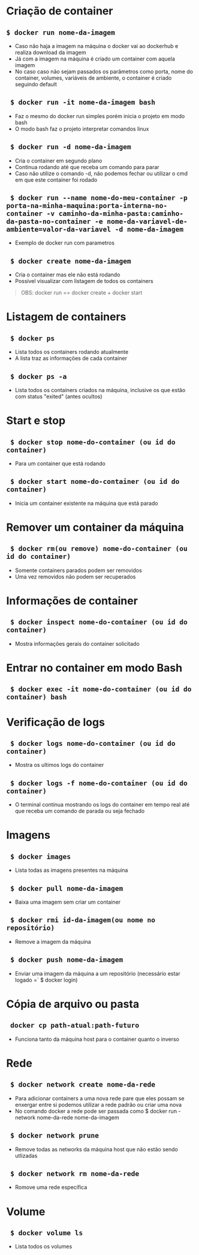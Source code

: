 # Criação de container
## ` $ docker run nome-da-imagem `
- Caso não haja a imagem na máquina o docker vai ao dockerhub e realiza download da imagem
- Já com a imagem na máquina é criado um container com aquela imagem
- No caso caso não sejam passados os parâmetros como porta, nome do container, volumes, variáveis de ambiente, o container é criado seguindo default

## ` $ docker run -it nome-da-imagem bash`
- Faz o mesmo do docker run simples porém inicia o projeto em modo bash
- O modo bash faz o projeto interpretar comandos linux

## ` $ docker run -d nome-da-imagem`
- Cria o container em segundo plano
- Continua rodando até que receba um comando para parar
- Caso não utilize o comando -d, não podemos fechar ou utilizar o cmd em que este container foi rodado

## ` $ docker run --name nome-do-meu-container -p porta-na-minha-maquina:porta-interna-no-container -v caminho-da-minha-pasta:caminho-da-pasta-no-container -e nome-da-variavel-de-ambiente=valor-da-variavel -d nome-da-imagem`
- Exemplo de docker run com parametros

## ` $ docker create nome-da-imagem`
- Cria o container mas ele não está rodando
- Possível visualizar com listagem de todos os containers

> OBS: docker run == docker create + docker start

# Listagem de containers
## ` $ docker ps`
- Lista todos os containers rodando atualmente
- A lista traz as informações de cada container
## ` $ docker ps -a`
- Lista todos os containers criados na máquina, inclusive os que estão com status "exited" (antes ocultos)

# Start e stop
## ` $ docker stop nome-do-container (ou id do container)`
- Para um container que está rodando
## ` $ docker start nome-do-container (ou id do container)`
- Inicia um container existente na máquina que está parado

# Remover um container da máquina
## ` $ docker rm(ou remove) nome-do-container (ou id do container)`
- Somente containers parados podem ser removidos
- Uma vez removidos não podem ser recuperados

# Informações de container
## ` $ docker inspect nome-do-container (ou id do container)`
- Mostra informações gerais do container solicitado

# Entrar no container em modo Bash
## ` $ docker exec -it nome-do-container (ou id do container) bash`

# Verificação de logs
## ` $ docker logs nome-do-container (ou id do container)`
- Mostra os ultimos logs do container
## ` $ docker logs -f nome-do-container (ou id do container)`
- O terminal continua mostrando os logs do container em tempo real até que receba um comando de parada ou seja fechado

# Imagens
## ` $ docker images`
- Lista todas as imagens presentes na máquina
## ` $ docker pull nome-da-imagem`
- Baixa uma imagem sem criar um container
## ` $ docker rmi id-da-imagem(ou nome no repositório)`
- Remove a imagem da máquina
## ` $ docker push nome-da-imagem`
- Enviar uma imagem da máquina a um repositório (necessário estar logado =` $ docker login)

# Cópia de arquivo ou pasta
## ` docker cp path-atual:path-futuro`
- Funciona tanto da máquina host para o container quanto o inverso

# Rede
## ` $ docker network create nome-da-rede`
- Para adicionar containers a uma nova rede pare que eles possam se enxergar entre si podemos utilizar a rede padrão ou criar uma nova
- No comando docker a rede pode ser passada como $ docker run -network nome-da-rede nome-da-imagem
## ` $ docker network prune`
- Remove todas as networks da máquina host que não estão sendo utlizadas
## ` $ docker network rm nome-da-rede`
- Romove uma rede específica

# Volume
## ` $ docker volume ls`
- Lista todos os volumes
